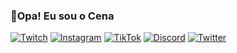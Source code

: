 ### 👋Opa! Eu sou o Cena

[![Twitch](https://img.shields.io/badge/Twitch-9146FF?style=for-the-badge&logo=twitch&logoColor=white)](https://twitch.tv/eicenacsf)
[![Instagram](https://img.shields.io/badge/Instagram-E4405F?style=for-the-badge&logo=instagram&logoColor=white)](https://instagram.com/cenacsf)
[![TikTok](https://img.shields.io/badge/TikTok-000000?style=for-the-badge&logo=tiktok&logoColor=white)](https://tiktok.com/@cenacsf)
[![Discord](https://img.shields.io/badge/Discord-7289DA?style=for-the-badge&logo=discord&logoColor=white)](https://discord.gg/z7MHndAqxs)
[![Twitter](https://img.shields.io/badge/Twitter-1DA1F2?style=for-the-badge&logo=twitter&logoColor=white)](https://x.com/CenaCSF)